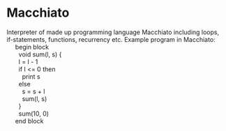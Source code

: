 # Macchiato
Interpreter of made up programming language Macchiato including loops, if-statements, functions, recurrency etc.
Example program in Macchiato:  
&nbsp;&nbsp;&nbsp;&nbsp;        begin block  
&nbsp;&nbsp;&nbsp;&nbsp;&nbsp;&nbsp;          void sum(l, s) {  
&nbsp;&nbsp;&nbsp;&nbsp;&nbsp;&nbsp;              l = l - 1  
&nbsp;&nbsp;&nbsp;&nbsp;&nbsp;&nbsp;              if l <= 0 then  
&nbsp;&nbsp;&nbsp;&nbsp;&nbsp;&nbsp;&nbsp;&nbsp;                  print s  
&nbsp;&nbsp;&nbsp;&nbsp;&nbsp;&nbsp;              else  
&nbsp;&nbsp;&nbsp;&nbsp;&nbsp;&nbsp;&nbsp;&nbsp;                  s = s + l  
&nbsp;&nbsp;&nbsp;&nbsp;&nbsp;&nbsp;&nbsp;&nbsp;                  sum(l, s)  
&nbsp;&nbsp;&nbsp;&nbsp;&nbsp;&nbsp;          }  
&nbsp;&nbsp;&nbsp;&nbsp;&nbsp;&nbsp;          sum(10, 0)  
&nbsp;&nbsp;&nbsp;&nbsp;        end block  

